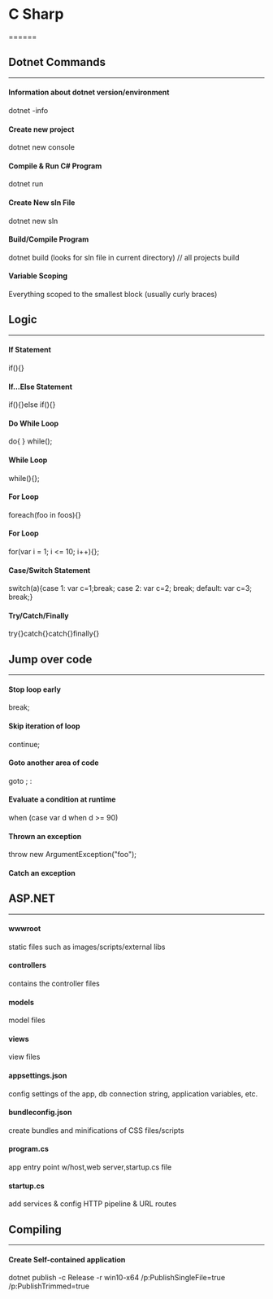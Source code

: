 # C Sharp
======

## Dotnet Commands
------
#### Information about dotnet version/environment
dotnet -info
#### Create new project
dotnet new console
#### Compile & Run C# Program
dotnet run
#### Create New sln File
dotnet new sln
#### Build/Compile Program
dotnet build (looks for sln file in current directory) //  all projects build
#### Variable Scoping
Everything scoped to the smallest block (usually curly braces)

## Logic
------
#### If Statement
if(){}
#### If...Else Statement
if(){}else if(){}
#### Do While Loop
do{ } while();
#### While Loop
while(){};
#### For Loop
foreach(foo in foos){}
#### For Loop
for(var i = 1; i <= 10; i++){};
#### Case/Switch Statement
switch(a){case 1: var c=1;break; case 2: var c=2; break; default: var c=3; break;}
#### Try/Catch/Finally
try{}catch{}catch{}finally{}

## Jump over code
------
#### Stop loop early
break;
#### Skip iteration of loop
continue;
#### Goto another area of code
goto <label>;   <label>:
#### Evaluate a condition at runtime
when (case var d when d >= 90)
#### Thrown an exception
throw new ArgumentException("foo");
#### Catch an exception


## ASP.NET
------
#### wwwroot
static files such as images/scripts/external libs
#### controllers
contains the controller files
#### models
model files
#### views
view files
#### appsettings.json
config settings of the app, db connection string, application variables, etc.
#### bundleconfig.json
create bundles and minifications of CSS files/scripts
#### program.cs
app entry point w/host,web server,startup.cs file
#### startup.cs
add services & config HTTP pipeline & URL routes

## Compiling
------
#### Create Self-contained application
dotnet publish -c Release -r win10-x64 /p:PublishSingleFile=true /p:PublishTrimmed=true
